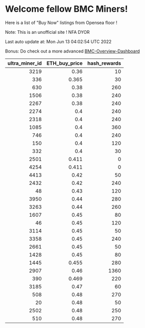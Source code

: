 # Welcome fellow BMC Miners!
Here is a list of "Buy Now" listings from Opensea floor !

Note: This is an unofficial site ! NFA DYOR

Last auto update at: Mon Jun 13 04:02:54 UTC 2022

Bonus: Do check out a more advanced [BMC-Overview-Dashboard](https://dune.com/defifunk/BMC-Overview-Dashboard)


|   ultra_miner_id |   ETH_buy_price |   hash_rewards |
|-----------------:|----------------:|---------------:|
|             3219 |           0.36  |             10 |
|              336 |           0.365 |             30 |
|              630 |           0.38  |            260 |
|             1506 |           0.38  |            240 |
|             2267 |           0.38  |            240 |
|             2274 |           0.4   |            240 |
|             2318 |           0.4   |            240 |
|             1085 |           0.4   |            360 |
|              746 |           0.4   |            240 |
|              150 |           0.4   |            120 |
|              332 |           0.4   |             30 |
|             2501 |           0.411 |              0 |
|             4254 |           0.411 |              0 |
|             4413 |           0.42  |             50 |
|             2432 |           0.42  |            240 |
|               48 |           0.43  |            120 |
|             3950 |           0.44  |            280 |
|             3263 |           0.44  |            260 |
|             1607 |           0.45  |             80 |
|               46 |           0.45  |            120 |
|             3114 |           0.45  |             50 |
|             3358 |           0.45  |            240 |
|             2661 |           0.45  |             50 |
|             1428 |           0.45  |             80 |
|             1445 |           0.455 |            280 |
|             2907 |           0.46  |           1360 |
|              390 |           0.469 |            220 |
|             3185 |           0.47  |             60 |
|              508 |           0.48  |            270 |
|               20 |           0.48  |             50 |
|             2502 |           0.48  |            250 |
|              510 |           0.48  |            270 |